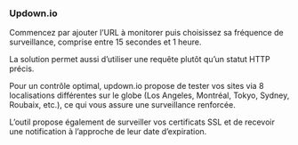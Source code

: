 ### Updown.io

Commencez par ajouter l’URL à monitorer puis choisissez sa fréquence de surveillance,
comprise entre 15 secondes et 1 heure.

La solution permet aussi d’utiliser une requête plutôt qu’un statut HTTP précis.

Pour un contrôle optimal, updown.io propose de tester vos sites via 8 localisations différentes sur le globe (Los Angeles, Montréal, Tokyo, Sydney, Roubaix, etc.), 
ce qui vous assure une surveillance renforcée. 

L’outil propose également de surveiller vos certificats SSL et de recevoir une notification à l’approche de leur date d’expiration.
